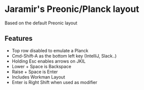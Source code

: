 # Jaramir's Preonic/Planck layout

Based on the default Preonic layout


Features
--------
* Top row disabled to emulate a Planck
* Cmd-Shift-A as the bottom left key (IntelliJ, Slack..)
* Holding Esc enables arrows on JKIL
* Lower + Space is Backspace
* Raise + Space is Enter
* Includes Workman Layout
* Enter is Right Shift when used as modifier

